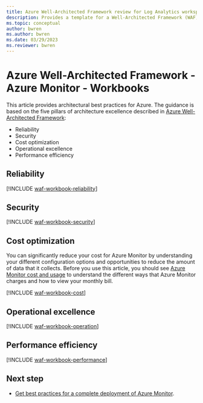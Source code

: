 ```yaml
---
title: Azure Well-Architected Framework review for Log Analytics workspaces in Azure Monitor
description: Provides a template for a Well-Architected Framework (WAF) article specific to Log Analytics workspaces in Azure Monitor.
ms.topic: conceptual
author: bwren
ms.author: bwren
ms.date: 03/29/2023
ms.reviewer: bwren
---
```


# Azure Well-Architected Framework - Azure Monitor - Workbooks



This article provides architectural best practices for Azure. The guidance is based on the five pillars of architecture excellence described in [Azure Well-Architected Framework](/azure/architecture/framework/):

- Reliability
- Security
- Cost optimization
- Operational excellence
- Performance efficiency

## Reliability


[!INCLUDE [waf-workbook-reliability](waf-workbook-reliability.md)]


## Security


[!INCLUDE [waf-workbook-security](waf-workbook-security.md)]


## Cost optimization
You can significantly reduce your cost for Azure Monitor by understanding your different configuration options and opportunities to reduce the amount of data that it collects. Before you use this article, you should see [Azure Monitor cost and usage](usage-estimated-costs.md) to understand the different ways that Azure Monitor charges and how to view your monthly bill.

[!INCLUDE [waf-workbook-cost](waf-workbook-cost.md)]


## Operational excellence


[!INCLUDE [waf-workbook-operation](waf-workbook-operation.md)]


## Performance efficiency


[!INCLUDE [waf-workbook-performance](waf-workbook-performance.md)]

## Next step

- [Get best practices for a complete deployment of Azure Monitor](best-practices.md).
